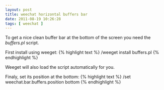 ```yaml
---
layout: post
title: weechat horizontal buffers bar
date: 2011-08-19 10:26:28
tags: [ weechat ]
---
```

To get a nice clean buffer bar at the bottom of the screen you need the *buffers.pl* script.

First install using weeget:
{% highlight text %}
/weeget install buffers.pl
{% endhighlight %}

Weeget will also load the script automatically for you.

Finaly, set its position at the bottom:
{% highlight text %}
/set weechat.bar.buffers.position bottom
{% endhighlight %}

